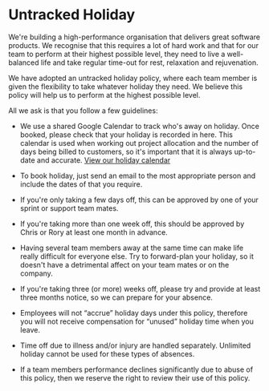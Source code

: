 # Untracked Holiday

We're building a high-performance organisation that delivers great software products. We recognise that this requires a lot of hard work and that for our team to perform at their highest possible level, they need to live a well-balanced life and take regular time-out for rest, relaxation and rejuvenation.

We have adopted an untracked holiday policy, where each team member is given the flexibility to take whatever holiday they need. We believe this policy will help us to perform at the highest possible level. 

All we ask is that you follow a few guidelines:

* We use a shared Google Calendar to track who's away on holiday. Once booked, please check that your holiday is recorded in here. This calendar is used when working out project allocation and the number of days being billed to customers, so it's important that it is always up-to-date and accurate. [View our holiday calendar](https://www.google.com/calendar/ical/madebymade.co.uk_83gtf1a3s2ecshli2o6ub4kpmk%40group.calendar.google.com/public/basic.ics)

* To book holiday, just send an email to the most appropriate person and include the dates of that you require.

* If you're only taking a few days off, this can be approved by one of your sprint or support team mates.

* If you're taking more than one week off, this should be approved by Chris or Rory at least one month in advance. 

* Having several team members away at the same time can make life really difficult for everyone else. Try to forward-plan your holiday, so it doesn't have a detrimental affect on your team mates or on the company.

* If you're taking three (or more) weeks off, please try and provide at least three months notice, so we can prepare for your absence. 

* Employees will not “accrue” holiday days under this policy, therefore you will not receive compensation for “unused” holiday time when you leave.  

* Time off due to illness and/or injury are handled separately. Unlimited holiday cannot be used for these types of absences.

* If a team members performance declines significantly due to abuse of this policy, then we reserve the right to review their use of this policy.